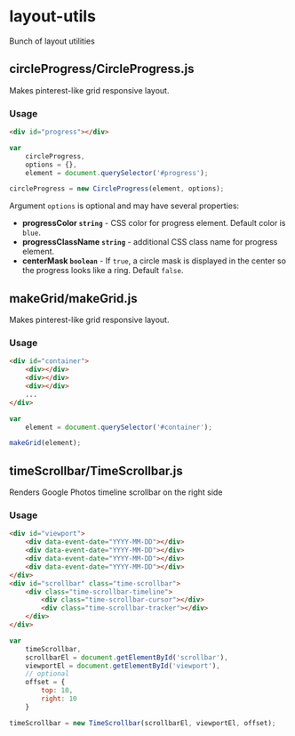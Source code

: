 # layout-utils
Bunch of layout utilities

## circleProgress/CircleProgress.js
Makes pinterest-like grid responsive layout.
### Usage
```html
<div id="progress"></div>
```
```javascript
var
    circleProgress,
    options = {},
    element = document.querySelector('#progress');

circleProgress = new CircleProgress(element, options);
```
Argument ``options`` is optional and may have several properties:
- **progressColor ``string``** - CSS color for progress element. Default color is ``blue``.
- **progressClassName ``string``** - additional CSS class name for progress element.
- **centerMask ``boolean``** - If ``true``, a circle mask is displayed in the center so the progress looks like a ring. Default ``false``.

## makeGrid/makeGrid.js
Makes pinterest-like grid responsive layout.
### Usage
```html
<div id="container">
    <div></div>
    <div></div>
    <div></div>
    ...
</div>
```
```javascript
var
    element = document.querySelector('#container');

makeGrid(element);
```

## timeScrollbar/TimeScrollbar.js
Renders Google Photos timeline scrollbar on the right side
### Usage
```html
<div id="viewport">
    <div data-event-date="YYYY-MM-DD"></div>
    <div data-event-date="YYYY-MM-DD"></div>
    <div data-event-date="YYYY-MM-DD"></div>
    <div data-event-date="YYYY-MM-DD"></div>
</div>
<div id="scrollbar" class="time-scrollbar">
    <div class="time-scrollbar-timeline">
        <div class="time-scrollbar-cursor"></div>
        <div class="time-scrollbar-tracker"></div>
    </div>
</div>
```
```javascript
var
    timeScrollbar,
    scrollbarEl = document.getElementById('scrollbar'),
    viewportEl = document.getElementById('viewport'),
    // optional
    offset = {
        top: 10,
        right: 10
    }

timeScrollbar = new TimeScrollbar(scrollbarEl, viewportEl, offset);
```
